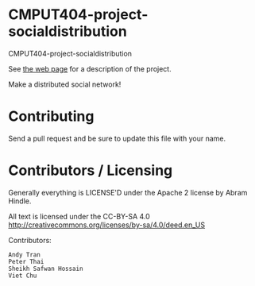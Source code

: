 CMPUT404-project-socialdistribution
===================================

CMPUT404-project-socialdistribution

See [the web page](https://uofa-cmput404.github.io/general/project.html) for a description of the project.

Make a distributed social network!

Contributing
============

Send a pull request and be sure to update this file with your name.

Contributors / Licensing
========================

Generally everything is LICENSE'D under the Apache 2 license by Abram Hindle.

All text is licensed under the CC-BY-SA 4.0 http://creativecommons.org/licenses/by-sa/4.0/deed.en_US

Contributors:

    Andy Tran
    Peter Thai
    Sheikh Safwan Hossain
    Viet Chu
